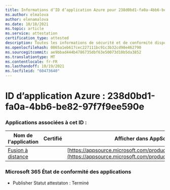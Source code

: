 ```yaml
---
title: Informations d’ID d’application Azure pour 238d0bd1-fa0a-4bb6-be82-97f7f9ee590e
ms.author: elmalova
author: elenamalova
ms.date: 10/18/2021
ms.topic: article
ms.service: attestation
certification_type: attested
description: Toutes les informations de sécurité et de conformité disponibles pour 238d0bd1-fa0a-4bb6-be82-97f7f9ee590e.
ms.openlocfilehash: 0865a1eb617cec227111bc91c3b32cd98e462790
ms.sourcegitcommit: ae9bbad444b4786735dbf63e50073d10b5da3852
ms.translationtype: MT
ms.contentlocale: fr-FR
ms.lasthandoff: 10/19/2021
ms.locfileid: "60473640"
---
```

# <a name="azure-app-id-238d0bd1-fa0a-4bb6-be82-97f7f9ee590e"></a>ID d’application Azure : 238d0bd1-fa0a-4bb6-be82-97f7f9ee590e


### <a name="apps-associated-with-this-id"></a>Applications associées à cet ID :
| **Nom de l'application** | **Certifié** | **Afficher dans AppSource** |
|--------------|---------------|-----------------------|
| [Fusion à distance](https://docs.microsoft.com/microsoft-365-app-certification/forward/WA200001422) |  | [https://appsource.microsoft.com/product/office/WA200001422](https://appsource.microsoft.com/product/office/WA200001422) |

### <a name="microsoft-365-app-compliance-status"></a>Microsoft 365 État de conformité des applications
- Publisher Statut attestaton : Terminé
